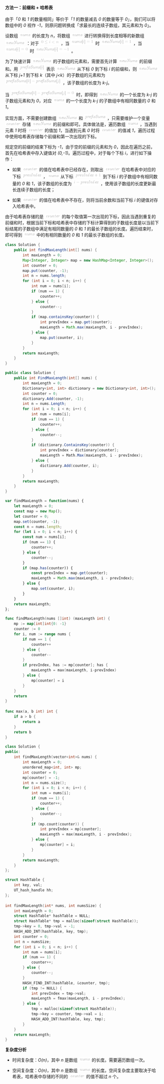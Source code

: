 #### 方法一：前缀和 + 哈希表

由于「*0* 和 *1* 的数量相同」等价于「*1* 的数量减去 *0* 的数量等于 *0*」，我们可以将数组中的 *0* 视作 *-1*，则原问题转换成「求最长的连续子数组，其元素和为 *0*」。

设数组 ![\textit{nums} ](./p__textit{nums}_.png)  的长度为 *n*，将数组 ![\textit{nums} ](./p__textit{nums}_.png)  进行转换得到长度相等的新数组 ![\textit{newNums} ](./p__textit{newNums}_.png) ：对于 ![0\lei<n ](./p__0_le_i_n_.png) ，当 ![\textit{nums}\[i\]=1 ](./p__textit{nums}_i_=1_.png)  时 ![\textit{newNums}\[i\]=1 ](./p__textit{newNums}_i_=1_.png) ，当 ![\textit{nums}\[i\]=0 ](./p__textit{nums}_i_=0_.png)  时 ![\textit{newNums}\[i\]=-1 ](./p__textit{newNums}_i_=-1_.png) 。

为了快速计算 ![\textit{newNums} ](./p__textit{newNums}_.png)  的子数组的元素和，需要首先计算 ![\textit{newNums} ](./p__textit{newNums}_.png)  的前缀和。用 ![\textit{prefixSums}\[i\] ](./p__textit{prefixSums}_i__.png)  表示 ![\textit{newNums} ](./p__textit{newNums}_.png)  从下标 *0* 到下标 *i* 的前缀和，则 ![\textit{newNums} ](./p__textit{newNums}_.png)  从下标 *j+1* 到下标 *k*（其中 *j<k*）的子数组的元素和为 ![\textit{prefixSums}\[k\]-\textit{prefixSums}\[j\] ](./p__textit{prefixSums}_k_-textit{prefixSums}_j__.png) ，该子数组的长度为 *k-j*。

当 ![\textit{prefixSums}\[k\]-\textit{prefixSums}\[j\]=0 ](./p__textit{prefixSums}_k_-textit{prefixSums}_j_=0_.png)  时，即得到 ![\textit{newNums} ](./p__textit{newNums}_.png)  的一个长度为 *k-j* 的子数组元素和为 *0*，对应 ![\textit{nums} ](./p__textit{nums}_.png)  的一个长度为 *k-j* 的子数组中有相同数量的 *0* 和 *1*。

实现方面，不需要创建数组 ![\textit{newNums} ](./p__textit{newNums}_.png)  和 ![\textit{prefixSums} ](./p__textit{prefixSums}_.png) ，只需要维护一个变量 ![\textit{counter} ](./p__textit{counter}_.png)  存储 ![\textit{newNums} ](./p__textit{newNums}_.png)  的前缀和即可。具体做法是，遍历数组 ![\textit{nums} ](./p__textit{nums}_.png) ，当遇到元素 *1* 时将 ![\textit{counter} ](./p__textit{counter}_.png)  的值加 *1*，当遇到元素 *0* 时将 ![\textit{counter} ](./p__textit{counter}_.png)  的值减 *1*，遍历过程中使用哈希表存储每个前缀和第一次出现的下标。

规定空的前缀的结束下标为 *-1*，由于空的前缀的元素和为 *0*，因此在遍历之前，首先在哈希表中存入键值对 *(0,-1)*。遍历过程中，对于每个下标 *i*，进行如下操作：

- 如果 ![\textit{counter} ](./p__textit{counter}_.png)  的值在哈希表中已经存在，则取出 ![\textit{counter} ](./p__textit{counter}_.png)  在哈希表中对应的下标 ![\textit{prevIndex} ](./p__textit{prevIndex}_.png) ，![\textit{nums} ](./p__textit{nums}_.png)  从下标 ![\textit{prevIndex}+1 ](./p__textit{prevIndex}+1_.png)  到下标 *i* 的子数组中有相同数量的 *0* 和 *1*，该子数组的长度为 ![i-\textit{prevIndex} ](./p__i-textit{prevIndex}_.png) ，使用该子数组的长度更新最长连续子数组的长度；

- 如果 ![\textit{counter} ](./p__textit{counter}_.png)  的值在哈希表中不存在，则将当前余数和当前下标 *i* 的键值对存入哈希表中。

由于哈希表存储的是 ![\textit{counter} ](./p__textit{counter}_.png)  的每个取值第一次出现的下标，因此当遇到重复的前缀和时，根据当前下标和哈希表中存储的下标计算得到的子数组长度是以当前下标结尾的子数组中满足有相同数量的 *0* 和 *1* 的最长子数组的长度。遍历结束时，即可得到 ![\textit{nums} ](./p__textit{nums}_.png)  中的有相同数量的 *0* 和 *1* 的最长子数组的长度。

```Java [sol1-Java]
class Solution {
    public int findMaxLength(int[] nums) {
        int maxLength = 0;
        Map<Integer, Integer> map = new HashMap<Integer, Integer>();
        int counter = 0;
        map.put(counter, -1);
        int n = nums.length;
        for (int i = 0; i < n; i++) {
            int num = nums[i];
            if (num == 1) {
                counter++;
            } else {
                counter--;
            }
            if (map.containsKey(counter)) {
                int prevIndex = map.get(counter);
                maxLength = Math.max(maxLength, i - prevIndex);
            } else {
                map.put(counter, i);
            }
        }
        return maxLength;
    }
}
```

```C# [sol1-C#]
public class Solution {
    public int FindMaxLength(int[] nums) {
        int maxLength = 0;
        Dictionary<int, int> dictionary = new Dictionary<int, int>();
        int counter = 0;
        dictionary.Add(counter, -1);
        int n = nums.Length;
        for (int i = 0; i < n; i++) {
            int num = nums[i];
            if (num == 1) {
                counter++;
            } else {
                counter--;
            }
            if (dictionary.ContainsKey(counter)) {
                int prevIndex = dictionary[counter];
                maxLength = Math.Max(maxLength, i - prevIndex);
            } else {
                dictionary.Add(counter, i);
            }
        }
        return maxLength;
    }
}
```

```JavaScript [sol1-JavaScript]
var findMaxLength = function(nums) {
    let maxLength = 0;
    const map = new Map();
    let counter = 0;
    map.set(counter, -1);
    const n = nums.length;
    for (let i = 0; i < n; i++) {
        const num = nums[i];
        if (num == 1) {
            counter++;
        } else {
            counter--;
        }
        if (map.has(counter)) {
            const prevIndex = map.get(counter);
            maxLength = Math.max(maxLength, i - prevIndex);
        } else {
            map.set(counter, i);
        }
    }
    return maxLength;
};
```

```go [sol1-Golang]
func findMaxLength(nums []int) (maxLength int) {
    mp := map[int]int{0: -1}
    counter := 0
    for i, num := range nums {
        if num == 1 {
            counter++
        } else {
            counter--
        }
        if prevIndex, has := mp[counter]; has {
            maxLength = max(maxLength, i-prevIndex)
        } else {
            mp[counter] = i
        }
    }
    return
}

func max(a, b int) int {
    if a > b {
        return a
    }
    return b
}
```

```C++ [sol1-C++]
class Solution {
public:
    int findMaxLength(vector<int>& nums) {
        int maxLength = 0;
        unordered_map<int, int> mp;
        int counter = 0;
        mp[counter] = -1;
        int n = nums.size();
        for (int i = 0; i < n; i++) {
            int num = nums[i];
            if (num == 1) {
                counter++;
            } else {
                counter--;
            }
            if (mp.count(counter)) {
                int prevIndex = mp[counter];
                maxLength = max(maxLength, i - prevIndex);
            } else {
                mp[counter] = i;
            }
        }
        return maxLength;
    }
};
```

```C [sol1-C]
struct HashTable {
    int key, val;
    UT_hash_handle hh;
};

int findMaxLength(int* nums, int numsSize) {
    int maxLength = 0;
    struct HashTable* hashTable = NULL;
    struct HashTable* tmp = malloc(sizeof(struct HashTable));
    tmp->key = 0, tmp->val = -1;
    HASH_ADD_INT(hashTable, key, tmp);
    int counter = 0;
    int n = numsSize;
    for (int i = 0; i < n; i++) {
        int num = nums[i];
        if (num == 1) {
            counter++;
        } else {
            counter--;
        }
        HASH_FIND_INT(hashTable, &counter, tmp);
        if (tmp != NULL) {
            int prevIndex = tmp->val;
            maxLength = fmax(maxLength, i - prevIndex);
        } else {
            tmp = malloc(sizeof(struct HashTable));
            tmp->key = counter, tmp->val = i;
            HASH_ADD_INT(hashTable, key, tmp);
        }
    }
    return maxLength;
}
```

**复杂度分析**

- 时间复杂度：*O(n)*，其中 *n* 是数组 ![\textit{nums} ](./p__textit{nums}_.png)  的长度。需要遍历数组一次。

- 空间复杂度：*O(n)*，其中 *n* 是数组 ![\textit{nums} ](./p__textit{nums}_.png)  的长度。空间复杂度主要取决于哈希表，哈希表中存储的不同的 ![\textit{counter} ](./p__textit{counter}_.png)  的值不超过 *n* 个。
